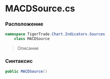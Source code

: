 
# MACDSource.cs
### Расположение
```csharp
namespace TigerTrade.Chart.Indicators.Sources  
    class MACDSource
```

> Описание

### Синтаксис
```csharp
public MACDSource()
```
